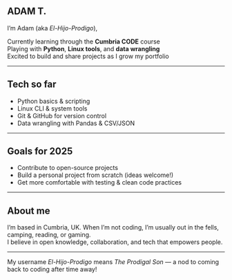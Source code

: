 ## ADAM T.

 I’m Adam (aka *El-Hijo-Prodigo*),

 Currently learning through the **Cumbria CODE** course  
 Playing with **Python**, **Linux tools**, and **data wrangling**  
 Excited to build and share projects as I grow my portfolio  

---

## Tech so far  
- Python basics & scripting  
- Linux CLI & system tools  
- Git & GitHub for version control  
- Data wrangling with Pandas & CSV/JSON  

---

##  Goals for 2025  
- Contribute to open-source projects  
- Build a personal project from scratch (ideas welcome!)  
- Get more comfortable with testing & clean code practices  

---

##  About me  
I’m based in Cumbria, UK. When I’m not coding, I’m usually out in the fells, camping, reading, or gaming.  
I believe in open knowledge, collaboration, and tech that empowers people.  

---

My username *El-Hijo-Prodigo* means *The Prodigal Son* — a nod to coming back to coding after time away!
